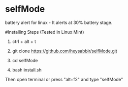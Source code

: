 # selfMode
battery alert for linux -  It alerts at 30% battery stage.

#Installing Steps (Tested in Linux Mint)

1. ctrl + alt + t

2. git clone https://github.com/heysabbir/selfMode.git

3. cd selfMode

4. bash install.sh

Then open terminal or press "alt+f2" and type "selfMode"
